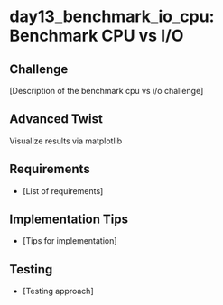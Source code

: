 # day13_benchmark_io_cpu: Benchmark CPU vs I/O

## Challenge
[Description of the benchmark cpu vs i/o challenge]

## Advanced Twist
Visualize results via matplotlib

## Requirements
- [List of requirements]

## Implementation Tips
- [Tips for implementation]

## Testing
- [Testing approach]
